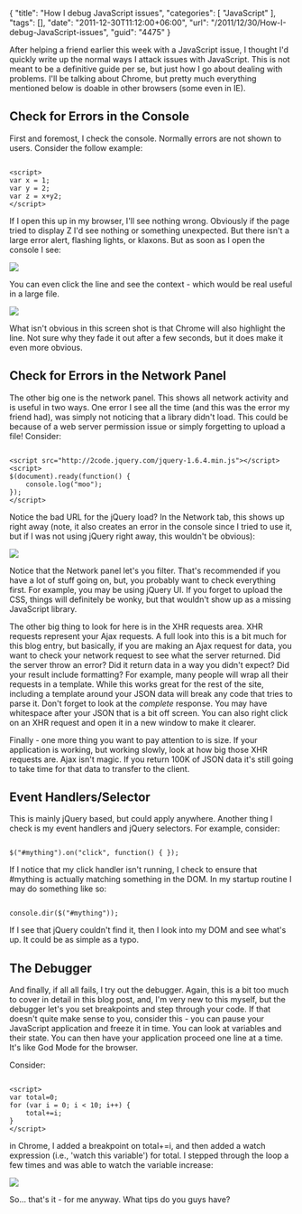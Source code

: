 {
	"title": "How I debug JavaScript issues",
	"categories": [
		"JavaScript"
	],
	"tags": [],
	"date": "2011-12-30T11:12:00+06:00",
	"url": "/2011/12/30/How-I-debug-JavaScript-issues",
	"guid": "4475"
}

After helping a friend earlier this week with a JavaScript issue, I thought I'd quickly write up the normal ways I attack issues with JavaScript. This is not meant to be a definitive guide per se, but just how I go about dealing with problems. I'll be talking about Chrome, but pretty much everything mentioned below is doable in other browsers (some even in IE).
<!--more-->
<p/>

<h2>Check for Errors in the Console</h2>

First and foremost, I check the console. Normally errors are not shown to users. Consider the follow example:

<p/>

<code>
&lt;script&gt;
var x = 1;
var y = 2;
var z = x+y2;
&lt;/script&gt;
</code>

<p/>

If I open this up in my browser, I'll see nothing wrong. Obviously if the page tried to display Z I'd see nothing or something unexpected. But there isn't a large error alert, flashing lights, or klaxons. But as soon as I open the console I see:

<p/>

<img src="https://static.raymondcamden.com/images/ScreenClip3.png" />

<p/>

You can even click the line and see the context - which would be real useful in a large file.

<p/>

<img src="https://static.raymondcamden.com/images/ScreenClip4.png" />

<p/>

What isn't obvious in this screen shot is that Chrome will also highlight the line. Not sure why they fade it out after a few seconds, but it does make it even more obvious. 

<p/>

<h2>Check for Errors in the Network Panel</h2>

<p/>

The other big one is the network panel. This shows all network activity and is useful in two ways. One error I see all the time (and this was the error my friend had), was simply not noticing that a library didn't load. This could be because of a web server permission issue or simply forgetting to upload a file! Consider:

<p/>

<code>
&lt;script src="http://2code.jquery.com/jquery-1.6.4.min.js"&gt;&lt;/script&gt;
&lt;script&gt;
$(document).ready(function() {
	console.log("moo");
});
&lt;/script&gt;
</code>

<p/>

Notice the bad URL for the jQuery load? In the Network tab, this shows up right away (note, it also creates an error in the console since I tried to use it, but if I was not using jQuery right away, this wouldn't be obvious):

<p/>


<img src="https://static.raymondcamden.com/images/ScreenClip5.png" />

<p/>

Notice that the Network panel let's you filter. That's recommended if you have a lot of stuff going on, but, you probably want to check everything first. For example, you  may be using jQuery UI. If you forget to upload the CSS, things will definitely be wonky, but that wouldn't show up as a missing JavaScript library. 

<p/>

The other big thing to look for here is in the XHR requests area. XHR requests represent your Ajax requests. A full look into this is a bit much for this blog entry, but basically, if you are making an Ajax request for data, you want to check your network request to see what the server returned. Did the server throw an error? Did it return data in a way you didn't expect? Did your result include formatting? For example, many people will wrap all their requests in a template. While this works great for the rest of the site, including a template around your JSON data will break any code that tries to parse it. Don't forget to look at the <i>complete</i> response. You may have whitespace after your JSON that is a bit off screen. You can also right click on an XHR request and open it in a new window to make it clearer.

<p/>

Finally - one more thing you want to pay attention to is size. If your application is working, but working slowly, look at how big those XHR requests are. Ajax isn't magic. If you return 100K of JSON data it's still going to take time for that data to transfer to the client. 

<p/>

<h2>Event Handlers/Selector</h2>

<p/>

This is mainly jQuery based, but could apply anywhere. Another thing I check is my event handlers and jQuery selectors. For example, consider:

<p/>

<code>
$("#mything").on("click", function() { });
</code>

<p/>

If I notice that my click handler isn't running, I check to ensure that #mything is actually matching something in the DOM. In my startup routine I may do something like so:

<p/>

<code>
console.dir($("#mything"));
</code>

<p/>

If I see that jQuery couldn't find it, then I look into my DOM and see what's up. It could be as simple as a typo. 

<p/>

<h2>The Debugger</h2>

<p/>

And finally, if all all fails, I try out the debugger. Again, this is a bit too much to cover in detail in this blog post, and, I'm very new to this myself, but the debugger let's you set breakpoints and step through your code. If that doesn't quite make sense to you, consider this - you can pause your JavaScript application and freeze it in time. You can look at variables and their state. You can then have your application proceed one line at a time. It's like God Mode for the browser. 

<p/>

Consider:

<p/>

<code>
&lt;script&gt;
var total=0;
for (var i = 0; i &lt; 10; i++) {
	total+=i;
}
&lt;/script&gt;
</code>

<p/>

in Chrome, I added a breakpoint on total+=i, and then added a watch expression (i.e., 'watch this variable') for total. I stepped through the loop a few times and was able to watch the variable increase:

<p/>

<img src="https://static.raymondcamden.com/images/ScreenClip6.png" />

<p/>

So... that's it - for me anyway. What tips do you guys have?